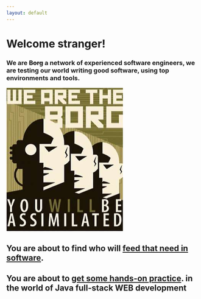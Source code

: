 ```yaml
---
layout: default
---
```


# Welcome stranger!

### We are ~~Borg~~ a network of experienced software engineers, we are testing our world writing good software, using top environments and tools.

![envs-tools](https://raw.githubusercontent.com/dev4any1/landing/master/assets/images/borgs.jpg)

## You are about to find who will [feed that need in software](./office.html).

## You are about to [get some hands-on practice](./lab.html). in the world of Java full-stack WEB development

